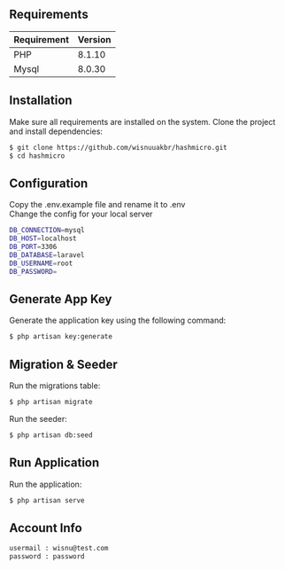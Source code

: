 ## Requirements
| Requirement | Version   |
|-------------|-----------|
| PHP         |   8.1.10  |
| Mysql       |   8.0.30  |

## Installation
Make sure all requirements are installed on the system.
Clone the project and install dependencies:
```bash
$ git clone https://github.com/wisnuuakbr/hashmicro.git
$ cd hashmicro
```

## Configuration
Copy the .env.example file and rename it to .env  
Change the config for your local server
```bash
DB_CONNECTION=mysql
DB_HOST=localhost
DB_PORT=3306
DB_DATABASE=laravel
DB_USERNAME=root
DB_PASSWORD=
```

## Generate App Key
Generate the application key using the following command:
```bash
$ php artisan key:generate
```

## Migration & Seeder
Run the migrations table:
```bash
$ php artisan migrate
```
Run the seeder:
```bash
$ php artisan db:seed
```

## Run Application
Run the application:
```bash
$ php artisan serve
```

## Account Info
```bash
usermail : wisnu@test.com
password : password
```

